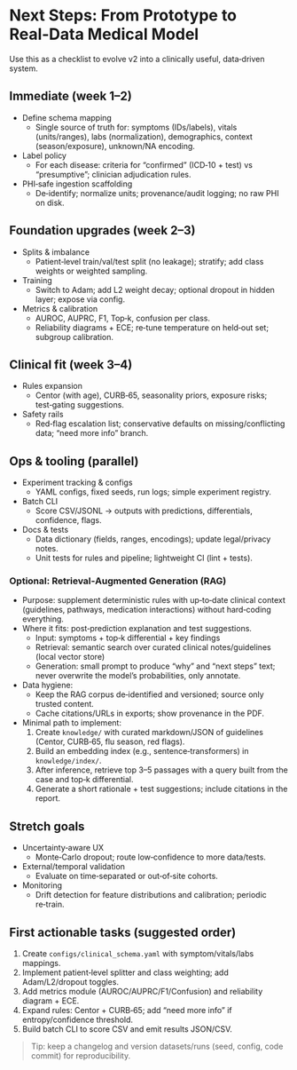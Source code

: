 # Next Steps: From Prototype to Real‑Data Medical Model

Use this as a checklist to evolve v2 into a clinically useful, data‑driven system.

## Immediate (week 1–2)

- Define schema mapping
  - Single source of truth for: symptoms (IDs/labels), vitals (units/ranges), labs (normalization), demographics, context (season/exposure), unknown/NA encoding.
- Label policy
  - For each disease: criteria for “confirmed” (ICD‑10 + test) vs “presumptive”; clinician adjudication rules.
- PHI‑safe ingestion scaffolding
  - De‑identify; normalize units; provenance/audit logging; no raw PHI on disk.

## Foundation upgrades (week 2–3)

- Splits & imbalance
  - Patient‑level train/val/test split (no leakage); stratify; add class weights or weighted sampling.
- Training
  - Switch to Adam; add L2 weight decay; optional dropout in hidden layer; expose via config.
- Metrics & calibration
  - AUROC, AUPRC, F1, Top‑k, confusion per class.
  - Reliability diagrams + ECE; re‑tune temperature on held‑out set; subgroup calibration.

## Clinical fit (week 3–4)

- Rules expansion
  - Centor (with age), CURB‑65, seasonality priors, exposure risks; test‑gating suggestions.
- Safety rails
  - Red‑flag escalation list; conservative defaults on missing/conflicting data; “need more info” branch.

## Ops & tooling (parallel)

- Experiment tracking & configs
  - YAML configs, fixed seeds, run logs; simple experiment registry.
- Batch CLI
  - Score CSV/JSONL → outputs with predictions, differentials, confidence, flags.
- Docs & tests
  - Data dictionary (fields, ranges, encodings); update legal/privacy notes.
  - Unit tests for rules and pipeline; lightweight CI (lint + tests).

### Optional: Retrieval‑Augmented Generation (RAG)

- Purpose: supplement deterministic rules with up‑to‑date clinical context (guidelines, pathways, medication interactions) without hard‑coding everything.
- Where it fits: post‑prediction explanation and test suggestions.
  - Input: symptoms + top‑k differential + key findings
  - Retrieval: semantic search over curated clinical notes/guidelines (local vector store)
  - Generation: small prompt to produce “why” and “next steps” text; never overwrite the model’s probabilities, only annotate.
- Data hygiene:
  - Keep the RAG corpus de‑identified and versioned; source only trusted content.
  - Cache citations/URLs in exports; show provenance in the PDF.
- Minimal path to implement:
  1. Create `knowledge/` with curated markdown/JSON of guidelines (Centor, CURB‑65, flu season, red flags).
  2. Build an embedding index (e.g., sentence‑transformers) in `knowledge/index/`.
  3. After inference, retrieve top 3–5 passages with a query built from the case and top‑k differential.
  4. Generate a short rationale + test suggestions; include citations in the report.

## Stretch goals

- Uncertainty‑aware UX
  - Monte‑Carlo dropout; route low‑confidence to more data/tests.
- External/temporal validation
  - Evaluate on time‑separated or out‑of‑site cohorts.
- Monitoring
  - Drift detection for feature distributions and calibration; periodic re‑train.

## First actionable tasks (suggested order)

1. Create `configs/clinical_schema.yaml` with symptom/vitals/labs mappings.
2. Implement patient‑level splitter and class weighting; add Adam/L2/dropout toggles.
3. Add metrics module (AUROC/AUPRC/F1/Confusion) and reliability diagram + ECE.
4. Expand rules: Centor + CURB‑65; add “need more info” if entropy/confidence threshold.
5. Build batch CLI to score CSV and emit results JSON/CSV.

> Tip: keep a changelog and version datasets/runs (seed, config, code commit) for reproducibility.
